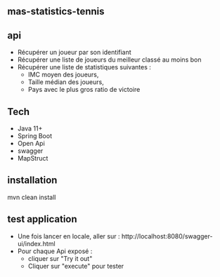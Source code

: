 ## mas-statistics-tennis

## api
 - Récupérer un joueur par son identifiant
 - Récupérer une liste de joueurs du meilleur classé au moins bon
 - Récupérer une liste de statistiques suivantes : 
   - IMC moyen des joueurs, 
   - Taille médian des joueurs, 
   - Pays avec le plus gros ratio de victoire

## Tech
- Java 11+
- Spring Boot
- Open Api
- swagger
- MapStruct

## installation
mvn clean install

## test application
- Une fois lancer en locale, aller sur : http://localhost:8080/swagger-ui/index.html
- Pour chaque Api exposé :
  - cliquer sur "Try it out"
  - Cliquer sur "execute" pour tester

